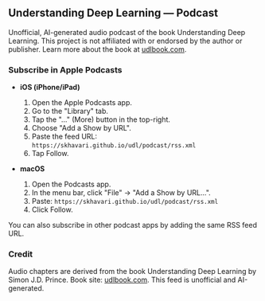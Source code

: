 ## Understanding Deep Learning — Podcast

Unofficial, AI-generated audio podcast of the book Understanding Deep Learning. This project is not affiliated with or endorsed by the author or publisher. Learn more about the book at [udlbook.com](https://www.udlbook.com).

### Subscribe in Apple Podcasts

-   **iOS (iPhone/iPad)**

    1. Open the Apple Podcasts app.
    2. Go to the "Library" tab.
    3. Tap the "…" (More) button in the top-right.
    4. Choose "Add a Show by URL".
    5. Paste the feed URL: `https://skhavari.github.io/udl/podcast/rss.xml`
    6. Tap Follow.

-   **macOS**
    1. Open the Podcasts app.
    2. In the menu bar, click "File" → "Add a Show by URL…".
    3. Paste: `https://skhavari.github.io/udl/podcast/rss.xml`
    4. Click Follow.

You can also subscribe in other podcast apps by adding the same RSS feed URL.

### Credit

Audio chapters are derived from the book Understanding Deep Learning by Simon J.D. Prince. Book site: [udlbook.com](https://www.udlbook.com). This feed is unofficial and AI-generated.

